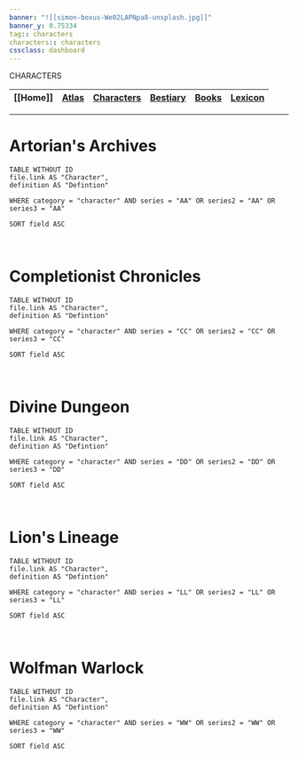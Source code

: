```yaml
---
banner: "![[simon-boxus-We02LAPNpa8-unsplash.jpg]]"
banner_y: 0.75334
tag:: characters
characters:: characters
cssclass: dashboard
---
```

<div class="title">CHARACTERS</div>


| [[Home]] | [Atlas](obsidian://open?file=CAL-Wiki&file=Atlas%2FAtlas) |[Characters](obsidian://open?file=CAL-Wiki&file=Characters%2FCharacters) | [Bestiary](obsidian://open?file=CAL-Wiki&file=Bestiary%2FBestiary) | [Books](obsidian://open?file=CAL-Wiki&file=Books%2FBooks)| [Lexicon](obsidian://open?file=CAL-Wiki&file=Lexicon%2FLexicon) | 
| -------- | -------|------- | ------------ | --------- | ----------- |



-----

# Artorian's Archives
```dataview
TABLE WITHOUT ID 
file.link AS "Character",
definition AS "Defintion" 

WHERE category = "character" AND series = "AA" OR series2 = "AA" OR series3 = "AA"

SORT field ASC

``` 

<br>

# Completionist Chronicles
```dataview
TABLE WITHOUT ID 
file.link AS "Character",
definition AS "Defintion" 

WHERE category = "character" AND series = "CC" OR series2 = "CC" OR series3 = "CC"

SORT field ASC

``` 

<br>

# Divine Dungeon
```dataview
TABLE WITHOUT ID 
file.link AS "Character",
definition AS "Defintion" 
 
WHERE category = "character" AND series = "DD" OR series2 = "DD" OR series3 = "DD"

SORT field ASC

``` 

<br>  

# Lion's Lineage
```dataview
TABLE WITHOUT ID 
file.link AS "Character",
definition AS "Defintion" 
 
WHERE category = "character" AND series = "LL" OR series2 = "LL" OR series3 = "LL"

SORT field ASC
```

<br>

# Wolfman Warlock

```dataview
TABLE WITHOUT ID 
file.link AS "Character",
definition AS "Defintion" 
 
WHERE category = "character" AND series = "WW" OR series2 = "WW" OR series3 = "WW"

SORT field ASC

``` 
<br> 